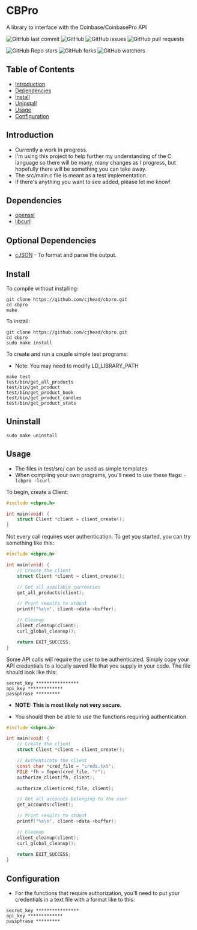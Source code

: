 # CBPro

A library to interface with the Coinbase/CoinbasePro API

![GitHub last commit](https://img.shields.io/github/last-commit/cjhead/cbpro)
![GitHub](https://img.shields.io/github/license/cjhead/cbpro)
![GitHub issues](https://img.shields.io/github/issues/cjhead/cbpro)
![GitHub pull requests](https://img.shields.io/github/issues-pr/cjhead/cbpro)

![GitHub Repo stars](https://img.shields.io/github/stars/cjhead/cbpro?style=social)
![GitHub forks](https://img.shields.io/github/forks/cjhead/cbpro?style=social)
![GitHub watchers](https://img.shields.io/github/watchers/cjhead/cbpro?style=social)

## Table of Contents
- [Introduction](#introduction)
- [Dependencies](#dependencies)
- [Install](#install)
- [Uninstall](#uninstall)
- [Usage](#usage)
- [Configuration](#configuration)

## Introduction
- Currently a work in progress.
- I'm using this project to help further my understanding of the C language so there will be many, many changes as I progress, but hopefully there will be something you can take away.
- The src/main.c file is meant as a test implementation.
- If there's anything you want to see added, please let me know!

## Dependencies
- [openssl](https://github.com/openssl/openssl)
- [libcurl](https://github.com/curl/curl)

## Optional Dependencies
- [cJSON](https://github.com/DaveGamble/cJSON) - To format and parse the output.

## Install
To compile without installing:

```
git clone https://github.com/cjhead/cbpro.git
cd cbpro
make
```

To install:
```
git clone https://github.com/cjhead/cbpro.git
cd cbpro
sudo make install
```

To create and run a couple simple test programs:
- Note: You may need to modify LD_LIBRARY_PATH

```
make test
test/bin/get_all_products
test/bin/get_product
test/bin/get_product_book
test/bin/get_product_candles
test/bin/get_product_stats
```

## Uninstall
`sudo make uninstall`

## Usage
- The files in test/src/ can be used as simple templates
- When compiling your own programs, you'll need to use these flags:
`-lcbpro -lcurl`

To begin, create a Client:

```c
#include <cbpro.h>

int main(void) {
    struct Client *client = client_create();
}
```

Not every call requires user authentication. To get you started, you can try something like this:

```c
#include <cbpro.h>

int main(void) {
    // Create the client
    struct Client *client = client_create();

    // Get all available currencies
    get_all_products(client);

    // Print results to stdout
    printf("%s\n", client->data->buffer);

    // Cleanup
    client_cleanup(client);
    curl_global_cleanup();

    return EXIT_SUCCESS;
}
```

Some API calls will require the user to be authenticated. Simply copy your API credentials to a locally saved file that you supply in your code.
The file should look like this:

```
secret_key ****************
api_key *************
passphrase *********
```

- **NOTE: This is most likely not very secure.**

- You should then be able to use the functions requiring authentication.

```c
#include <cbpro.h>

int main(void) {
    // Create the client
    struct Client *client = client_create();

    // Authenticate the client
    const char *cred_file = "creds.txt";
    FILE *fh = fopen(cred_file, "r");
    authorize_client(fh, client);

    authorize_client(cred_file, client);

    // Get all accounts belonging to the user
    get_accounts(client);

    // Print results to stdout
    printf("%s\n", client->data->buffer);

    // Cleanup
    client_cleanup(client);
    curl_global_cleanup();

    return EXIT_SUCCESS;
}
```

## Configuration

- For the functions that require authorization, you'll need to put your
  credentials in a text file with a format like to this:
```
secret_key ****************
api_key *************
passphrase *********
```
